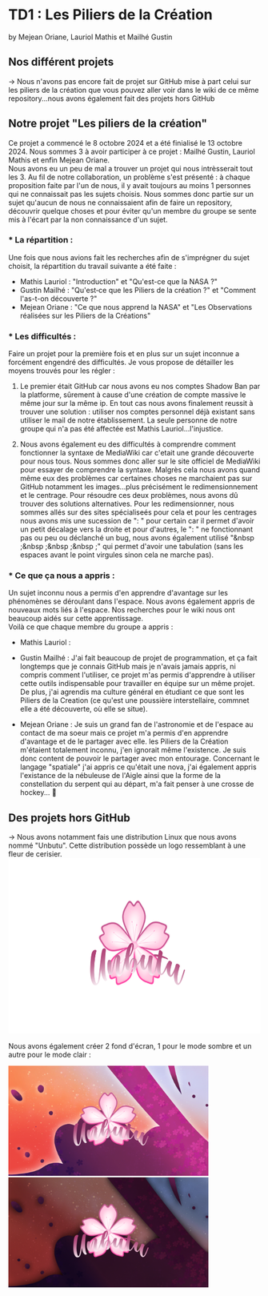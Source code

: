 # TD1 : Les Piliers de la Création
by Mejean Oriane, Lauriol Mathis et Mailhé Gustin

## Nos différent projets  
&rarr; Nous n'avons pas encore fait de projet sur GitHub mise à part celui sur les piliers de la création que vous pouvez aller voir dans le wiki de ce même repository...nous avons également fait des projets hors GitHub

## Notre projet "Les piliers de la création"
Ce projet a commencé le 8 octobre 2024 et a été finialisé le 13 octobre 2024. Nous sommes 3 à avoir participer à ce projet : Mailhé Gustin, Lauriol Mathis et enfin Mejean Oriane.  
Nous avons eu un peu de mal a trouver un projet qui nous intrèsserait tout les 3. Au fil de notre collaboration, un problème s'est présenté : à chaque proposition faite par l'un de nous, il y avait toujours au moins 1 personnes qui ne connaissait pas les sujets choisis. Nous sommes donc partie sur un sujet qu'aucun de nous ne connaissaient afin de faire un repository, découvrir quelque choses et pour éviter qu'un membre du groupe se sente mis à l'écart par la non connaissance d'un sujet.  

### * La répartition :
Une fois que nous avions fait les recherches afin de s'imprégner du sujet choisit, la répartition du travail suivante a été faite :  
- Mathis Lauriol : "Introduction" et "Qu'est-ce que la NASA ?"  
- Gustin Mailhé : "Qu'est‐ce que les Piliers de la création ?"  et "Comment l'as-t-on découverte ?"
- Mejean Oriane : "Ce que nous apprend la NASA" et "Les Observations réalisées sur les Piliers de la Créations"  

### * Les difficultés :
Faire un projet pour la première fois et en plus sur un sujet inconnue a forcément engendré des difficultés. Je vous propose de détailler les moyens trouvés pour les régler :  
 1. Le premier était GitHub car nous avons eu nos comptes Shadow Ban par la platforme, sûrement à cause d'une création de compte massive le même jour sur la même ip. En tout cas nous avons finalement reussit à trouver une solution : utiliser nos comptes personnel déjà existant sans utiliser le mail de notre établissement. La seule personne de notre groupe qui n'a pas été affectée est Mathis Lauriol...l'injustice.

 2. Nous avons également eu des difficultés à comprendre comment fonctionner la syntaxe de MediaWiki car c'etait une grande découverte pour nous tous. Nous sommes donc aller sur le site officiel de MediaWiki pour essayer de comprendre la syntaxe. Malgrès cela nous avons quand même eux des problèmes car certaines choses ne marchaient pas sur GitHub notamment les images...plus précisément le redimensionnement et le centrage. Pour résoudre ces deux problèmes, nous avons dû trouver des solutions alternatives. Pour les redimensionner, nous sommes allés sur des sites spécialiseés pour cela et pour les centrages nous avons mis une sucession de ": " pour certain car il permet d'avoir un petit décalage vers la droite et pour d'autres,  le ": " ne fonctionnant pas ou peu ou déclanché un bug, nous avons également utilisé "&nbsp ;&nbsp ;&nbsp ;&nbsp ;" qui permet d'avoir une tabulation (sans les espaces avant le point virgules sinon cela ne marche pas).

### * Ce que ça nous a appris :
Un sujet inconnu nous a permis d'en apprendre d'avantage sur les phénomènes se déroulant dans l'espace. Nous avons également appris de nouveaux mots liés à l'espace. Nos recherches pour le wiki nous ont beaucoup aidés sur cette apprentissage.  
Voilà ce que chaque membre du groupe a appris :  
- Mathis Lauriol :

- Gustin Mailhé : J'ai fait beaucoup de projet de programmation, et ça fait longtemps que je connais GitHub mais je n'avais jamais appris, ni compris comment l'utiliser, ce projet m'as permis d'apprendre à utiliser cette outils indispensable pour travailler en équipe sur un même projet. De plus, j'ai agrendis ma culture général en étudiant ce que sont les Piliers de la Creation (ce qu'est une poussière interstellaire, commnet elle a été découverte, où elle se situe).

- Mejean Oriane : Je suis un grand fan de l'astronomie et de l'espace au contact de ma soeur mais ce projet m'a permis d'en apprendre d'avantage et de le partager avec elle. les Piliers de la Création m'étaient totalement inconnu, j'en ignorait même l'existence. Je suis donc content de pouvoir le partager avec mon entourage. Concernant le langage "spatiale" j'ai appris ce qu'était une nova, j'ai également appris l'existance de la nébuleuse de l'Aigle ainsi que la forme de la constellation du serpent qui au départ, m'a fait penser à une crosse de hockey... 🥲

## Des projets hors GitHub
&rarr; Nous avons notamment fais une distribution Linux que nous avons nommé "Unbutu". Cette distribution possède un logo ressemblant à une fleur de cerisier.  
<img src="https://github.com/melt-school/Mejean_Lauriol_Mailhe/blob/main/images_wiki/Unbutu_mode_Light_20241002154923.png" width="600" height="350">

Nous avons également créer 2 fond d'écran, 1 pour le mode sombre et un autre pour le mode clair :

<img src="https://github.com/melt-school/Mejean_Lauriol_Mailhe/blob/main/images_wiki/Unbutu_mode_Light.png" width="400" height="220">  <img src="https://github.com/melt-school/Mejean_Lauriol_Mailhe/blob/main/images_wiki/Unbutu_Dark_mod.png" width="400" height="220">  
